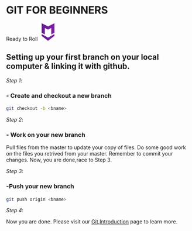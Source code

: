 
#  GIT FOR BEGINNERS 

Ready to Roll
![alt text](https://github.com/adam-p/markdown-here/raw/master/src/common/images/icon48.png "Logo Title Text 1")


## Setting up your first branch on your local computer & linking it with github. 

*Step 1*: 

###  - Create and checkout a new branch 

```bash
git checkout -b <bname>
```

*Step 2*: 
###  - Work on your new branch 

Pull files from the master to update your copy of files. 
Do some good work on the files you retrived from your master. 
Remember to commit your changes. 
Now, you are done,race to Step 3. 

*Step 3*: 

###  -Push your new branch 

```bash
git push origin <bname>
```

*Step 4*: 

Now you are done. 
Please visit our [Git,Introduction](https://github.com/azemoh/bootcamp-XIX-group-3/blob/master/README.md) page to learn more. 
